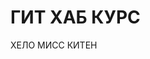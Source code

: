 # ГИТ ХАБ КУРС



























































































ХЕЛО МИСС КИТЕН
